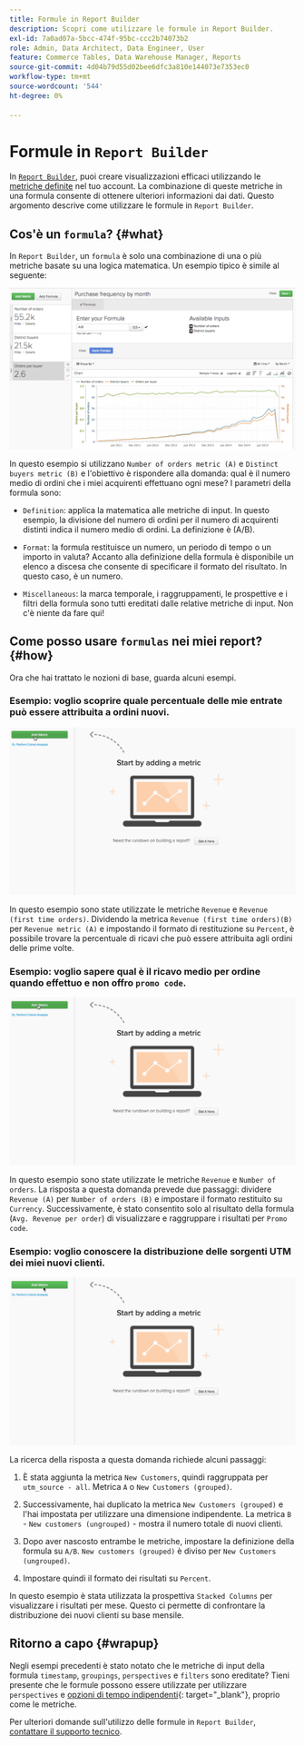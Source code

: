 ```yaml
---
title: Formule in Report Builder
description: Scopri come utilizzare le formule in Report Builder.
exl-id: 7a0ad07a-5bcc-474f-95bc-ccc2b74073b2
role: Admin, Data Architect, Data Engineer, User
feature: Commerce Tables, Data Warehouse Manager, Reports
source-git-commit: 4d04b79d55d02bee6dfc3a810e144073e7353ec0
workflow-type: tm+mt
source-wordcount: '544'
ht-degree: 0%

---
```


# Formule in `Report Builder`

In [`Report Builder`](../../tutorials/using-visual-report-builder.md), puoi creare visualizzazioni efficaci utilizzando le [metriche definite](../../data-user/reports/ess-manage-data-metrics.md) nel tuo account. La combinazione di queste metriche in una formula consente di ottenere ulteriori informazioni dai dati. Questo argomento descrive come utilizzare le formule in `Report Builder`.

## Cos&#39;è un `formula`? {#what}

In `Report Builder`, un `formula` è solo una combinazione di una o più metriche basate su una logica matematica. Un esempio tipico è simile al seguente:

![Esempio di formula che mostra il calcolo in Report Builder](../../assets/formula-example.png)

In questo esempio si utilizzano `Number of orders metric (A)` e `Distinct buyers metric (B)` e l&#39;obiettivo è rispondere alla domanda: qual è il numero medio di ordini che i miei acquirenti effettuano ogni mese? I parametri della formula sono:

* `Definition`: applica la matematica alle metriche di input. In questo esempio, la divisione del numero di ordini per il numero di acquirenti distinti indica il numero medio di ordini. La definizione è (A/B).

* `Format`: la formula restituisce un numero, un periodo di tempo o un importo in valuta? Accanto alla definizione della formula è disponibile un elenco a discesa che consente di specificare il formato del risultato. In questo caso, è un numero.

* `Miscellaneous`: la marca temporale, i raggruppamenti, le prospettive e i filtri della formula sono tutti ereditati dalle relative metriche di input. Non c&#39;è niente da fare qui!

## Come posso usare `formulas` nei miei report? {#how}

Ora che hai trattato le nozioni di base, guarda alcuni esempi.

### Esempio: voglio scoprire quale percentuale delle mie entrate può essere attribuita a ordini nuovi.

![Utilizzo di formule per trovare la percentuale di ricavi attribuita a nuovi ordini](../../assets/first_time_orders.gif)

In questo esempio sono state utilizzate le metriche `Revenue` e `Revenue (first time orders)`. Dividendo la metrica `Revenue (first time orders)(B)` per `Revenue metric (A)` e impostando il formato di restituzione su `Percent`, è possibile trovare la percentuale di ricavi che può essere attribuita agli ordini delle prime volte.

### Esempio: voglio sapere qual è il ricavo medio per ordine quando effettuo e non offro `promo code`.

![Utilizzo di formule per trovare il ricavo medio per ordine con e senza codici promozionali](../../assets/promo_code.gif)

In questo esempio sono state utilizzate le metriche `Revenue` e `Number of orders`. La risposta a questa domanda prevede due passaggi: dividere `Revenue (A)` per `Number of orders (B)` e impostare il formato restituito su `Currency`. Successivamente, è stato consentito solo al risultato della formula (`Avg. Revenue per order`) di visualizzare e raggruppare i risultati per `Promo code`.

### Esempio: voglio conoscere la distribuzione delle sorgenti UTM dei miei nuovi clienti.

![Utilizzo di formule per trovare la distribuzione delle origini UTM dei nuovi clienti](../../assets/distro.gif)

La ricerca della risposta a questa domanda richiede alcuni passaggi:

1. È stata aggiunta la metrica `New Customers`, quindi raggruppata per `utm_source - all`. Metrica `A` o `New Customers (grouped)`.

1. Successivamente, hai duplicato la metrica `New Customers (grouped)` e l&#39;hai impostata per utilizzare una dimensione indipendente. La metrica `B` - `New customers (ungrouped)` - mostra il numero totale di nuovi clienti.

1. Dopo aver nascosto entrambe le metriche, impostare la definizione della formula su `A/B`. `New customers (grouped)` è diviso per `New Customers (ungrouped)`.

1. Impostare quindi il formato dei risultati su `Percent`.

In questo esempio è stata utilizzata la prospettiva `Stacked Columns` per visualizzare i risultati per mese. Questo ci permette di confrontare la distribuzione dei nuovi clienti su base mensile.

## Ritorno a capo {#wrapup}

Negli esempi precedenti è stato notato che le metriche di input della formula `timestamp`, `groupings`, `perspectives` e `filters` sono ereditate? Tieni presente che le formule possono essere utilizzate per utilizzare `perspectives` e [opzioni di tempo indipendenti](../../tutorials/time-options-visual-rpt-bldr.md){: target="_blank"}, proprio come le metriche.

Per ulteriori domande sull&#39;utilizzo delle formule in `Report Builder`, [contattare il supporto tecnico](https://experienceleague.adobe.com/docs/commerce-knowledge-base/kb/troubleshooting/miscellaneous/mbi-service-policies.html?lang=it).
